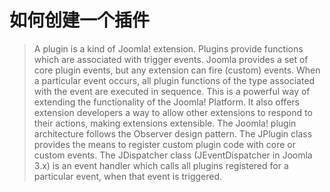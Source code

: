 # 如何创建一个插件
> A plugin is a kind of Joomla! extension. Plugins provide functions which are associated with trigger events. Joomla provides a set of core plugin events, but any extension can fire (custom) events. When a particular event occurs, all plugin functions of the type associated with the event are executed in sequence. This is a powerful way of extending the functionality of the Joomla! Platform. It also offers extension developers a way to allow other extensions to respond to their actions, making extensions extensible.
> The Joomla! plugin architecture follows the Observer design pattern. The JPlugin class provides the means to register custom plugin code with core or custom events. The JDispatcher class (JEventDispatcher in Joomla 3.x) is an event handler which calls all plugins registered for a particular event, when that event is triggered.
